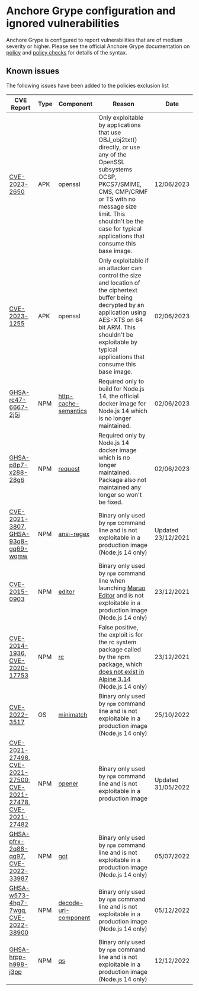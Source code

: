# Anchore Grype configuration and ignored vulnerabilities
Anchore Grype is configured to report vulnerabilities that are of medium severity or higher.  Please see the official Anchore Grype documentation on [policy](https://docs.anchore.com/current/docs/engine/general/concepts/policy/) and [policy checks](https://docs.anchore.com/current/docs/overview/concepts/policy/policy_checks/) for details of the syntax.

## Known issues
The following issues have been added to the policies exclusion list

| CVE Report    |Type      | Component | Reason       | Date |
| ------------- | -------  |----------| ------------- | -----------------  |
|[CVE-2023-2650](https://nvd.nist.gov/vuln/detail/CVE-2023-2650)| APK | openssl | Only exploitable by applications that use OBJ_obj2txt() directly, or use any of the OpenSSL subsystems OCSP, PKCS7/SMIME, CMS, CMP/CRMF or TS with no message size limit. This shouldn't be the case for typical applications that consume this base image. | 12/06/2023 |
|[CVE-2023-1255](https://nvd.nist.gov/vuln/detail/CVE-2023-1255)| APK | openssl | Only exploitable if an attacker can control the size and location of the ciphertext buffer being decrypted by an application using AES-XTS on 64 bit ARM. This shouldn't be exploitable by typical applications that consume this base image. | 02/06/2023 |
|[GHSA-rc47-6667-2j5j](https://github.com/advisories/GHSA-rc47-6667-2j5j)| NPM | [http-cache-semantics](https://github.com/kornelski/http-cache-semantics) | Required only to build for Node.js 14, the official docker image for Node.js 14 which is no longer maintained. | 02/06/2023 |
|[GHSA-p8p7-x288-28g6](https://github.com/advisories/GHSA-p8p7-x288-28g6)| NPM | [request](https://github.com/kornelski/http-cache-semantics) | Required only by Node.js 14 docker image which is no longer maintained. Package also not maintained any longer so won't be fixed. | 02/06/2023 |
|[CVE-2021-3807](https://nvd.nist.gov/vuln/detail/CVE-2021-3807), [GHSA-93q8-gq69-wqmw](https://github.com/advisories/GHSA-93q8-gq69-wqmw)| NPM | [ansi-regex](https://github.com/chalk/ansi-regex) | Binary only used by `npm` command line and is not exploitable in a production image (Node.js 14 only) | Updated 23/12/2021 |
|[CVE-2015-0903](https://nvd.nist.gov/vuln/detail/CVE-2015-0903)| NPM | [editor](https://github.com/substack/node-editor) | Binary only used by `npm` command line when launching [Maruo Editor](https://hide-maruo-co-jp.translate.goog/software/hidemaru.html?_x_tr_sl=ja&_x_tr_tl=en&_x_tr_hl=en&_x_tr_pto=sc) and is not exploitable in a production image (Node.js 14 only) |  23/12/2021 |
|[CVE-2014-1936](https://nvd.nist.gov/vuln/detail/CVE-2014-1936), [CVE-2020-17753](https://nvd.nist.gov/vuln/detail/CVE-2020-17753)| NPM | [rc](https://github.com/dominictarr/rc) | False positive, the exploit is for the rc system package called by the npm package, which [does not exist in Alpine 3.14](https://pkgs.alpinelinux.org/packages?name=rc&branch=v3.14) (Node.js 14 only) |  23/12/2021 |
|[CVE-2022-3517](https://nvd.nist.gov/vuln/detail/CVE-2022-3517)| OS | [minimatch](https://github.com/isaacs/minimatch) | Binary only used by `npm` command line and is not exploitable in a production image (Node.js 14 only) | 25/10/2022 |
|[CVE-2021-27498](https://nvd.nist.gov/vuln/detail/CVE-2021-27498), [CVE-2021-27500](https://nvd.nist.gov/vuln/detail/CVE-2021-27500), [CVE-2021-27478](https://nvd.nist.gov/vuln/detail/CVE-2021-27478), [CVE-2021-27482](https://nvd.nist.gov/vuln/detail/CVE-2021-27482)| NPM | [opener](https://github.com/domenic/opener) | Binary only used by `npm` command line and is not exploitable in a production image | Updated 31/05/2022 |
|[GHSA-pfrx-2q88-qq97](https://github.com/advisories/GHSA-pfrx-2q88-qq97), [CVE-2022-33987](https://nvd.nist.gov/vuln/detail/CVE-2022-33987)| NPM | [got](https://github.com/sindresorhus/got) | Binary only used by `npm` command line and is not exploitable in a production image (Node.js 14 only) | 05/07/2022 |
|[GHSA-w573-4hg7-7wgq](https://github.com/advisories/GHSA-w573-4hg7-7wgq), [CVE-2022-38900](https://nvd.nist.gov/vuln/detail/CVE-2022-38900)| NPM | [decode-uri-component](https://github.com/SamVerschueren/decode-uri-component) | Binary only used by `npm` command line and is not exploitable in a production image (Node.js 14 only) | 05/12/2022 |
|[GHSA-hrpp-h998-j3pp](https://github.com/advisories/GHSA-hrpp-h998-j3pp)| NPM | [qs](https://github.com/ljharb/qs) | Binary only used by `npm` command line and is not exploitable in a production image (Node.js 14 only) | 12/12/2022 |
